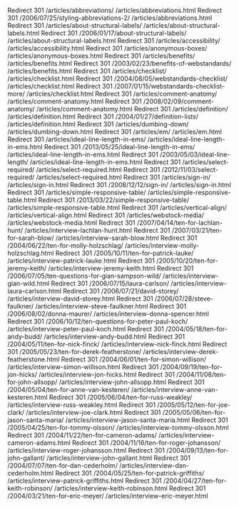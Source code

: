 Redirect 301 /articles/abbreviations/ /articles/abbreviations.html
Redirect 301 /2006/07/25/styling-abbreviations-2/ /articles/abbreviations.html
Redirect 301 /articles/about-structural-labels/ /articles/about-structural-labels.html
Redirect 301 /2006/01/17/about-structural-labels/ /articles/about-structural-labels.html
Redirect 301 /articles/accessibility/ /articles/accessibility.html
Redirect 301 /articles/anonymous-boxes/ /articles/anonymous-boxes.html
Redirect 301 /articles/benefits/ /articles/benefits.html
Redirect 301 /2003/02/23/benefits-of-webstandards/ /articles/benefits.html
Redirect 301 /articles/checklist/ /articles/checklist.html
Redirect 301 /2004/08/05/webstandards-checklist/ /articles/checklist.html
Redirect 301 /2007/01/15/webstandards-checklist-more/ /articles/checklist.html
Redirect 301 /articles/comment-anatomy/ /articles/comment-anatomy.html
Redirect 301 /2008/02/09/comment-anatomy/ /articles/comment-anatomy.html
Redirect 301 /articles/definition/ /articles/definition.html
Redirect 301 /2004/01/27/definition-lists/ /articles/definition.html
Redirect 301 /articles/dumbing-down/ /articles/dumbing-down.html
Redirect 301 /articles/em/ /articles/em.html
Redirect 301 /articles/ideal-line-length-in-ems/ /articles/ideal-line-length-in-ems.html
Redirect 301 /2013/05/25/ideal-line-length-in-ems/ /articles/ideal-line-length-in-ems.html
Redirect 301 /2003/05/03/ideal-line-length/ /articles/ideal-line-length-in-ems.html
Redirect 301 /articles/select-required/ /articles/select-required.html
Redirect 301 /2012/11/03/select-required/ /articles/select-required.html
Redirect 301 /articles/sign-in/ /articles/sign-in.html
Redirect 301 /2008/12/12/sign-in/ /articles/sign-in.html
Redirect 301 /articles/simple-responsive-table/ /articles/simple-responsive-table.html
Redirect 301 /2013/03/22/simple-responsive-table/ /articles/simple-responsive-table.html
Redirect 301 /articles/vertical-align/ /articles/vertical-align.html
Redirect 301 /articles/webstock-media/ /articles/webstock-media.html
Redirect 301 /2007/04/14/ten-for-lachlan-hunt/ /articles/interview-lachlan-hunt.html
Redirect 301 /2007/03/21/ten-for-sarah-blow/ /articles/interview-sarah-blow.html
Redirect 301 /2004/06/22/ten-for-molly-holzschlag/ /articles/interview-molly-holzschlag.html
Redirect 301 /2005/10/11/ten-for-patrick-lauke/ /articles/interview-patrick-lauke.html
Redirect 301 /2005/10/20/ten-for-jeremy-keith/ /articles/interview-jeremy-keith.html
Redirect 301 /2006/07/05/ten-questions-for-gian-sampson-wild/ /articles/interview-gian-wild.html
Redirect 301 /2006/07/15/laura-carlson/ /articles/interview-laura-carlson.html
Redirect 301 /2006/07/21/david-storey/ /articles/interview-david-storey.html
Redirect 301 /2006/07/28/steve-faulkner/ /articles/interview-steve-faulkner.html
Redirect 301 /2006/08/02/donna-maurer/ /articles/interview-donna-spencer.html
Redirect 301 /2006/10/12/ten-questions-for-peter-paul-koch/ /articles/interview-peter-paul-koch.html
Redirect 301 /2004/05/18/ten-for-andy-budd/ /articles/interview-andy-budd.html
Redirect 301 /2004/05/11/ten-for-nick-finck/ /articles/interview-nick-finck.html
Redirect 301 /2005/05/23/ten-for-derek-featherstone/ /articles/interview-derek-featherstone.html
Redirect 301 /2004/06/01/ten-for-simon-willison/ /articles/interview-simon-willison.html
Redirect 301 /2004/09/19/ten-for-jon-hicks/ /articles/interview-jon-hicks.html
Redirect 301 /2004/11/08/ten-for-john-allsopp/ /articles/interview-john-allsopp.html
Redirect 301 /2004/05/04/ten-for-anne-van-kesteren/ /articles/interview-anne-van-kesteren.html
Redirect 301 /2005/06/04/ten-for-russ-weakley/ /articles/interview-russ-weakley.html
Redirect 301 /2005/05/12/ten-for-joe-clark/ /articles/interview-joe-clark.html
Redirect 301 /2005/05/06/ten-for-jason-santa-maria/ /articles/interview-jason-santa-maria.html
Redirect 301 /2005/04/25/ten-for-tommy-olsson/ /articles/interview-tommy-olsson.html
Redirect 301 /2004/11/22/ten-for-cameron-adams/ /articles/interview-cameron-adams.html
Redirect 301 /2004/11/16/ten-for-roger-johansson/ /articles/interview-roger-johansson.html
Redirect 301 /2004/09/13/ten-for-john-gallant/ /articles/interview-john-gallant.html
Redirect 301 /2004/07/07/ten-for-dan-cederholm/ /articles/interview-dan-cederholm.html
Redirect 301 /2004/05/25/ten-for-patrick-griffiths/ /articles/interview-patrick-griffiths.html
Redirect 301 /2004/04/27/ten-for-keith-robinson/ /articles/interview-keith-robinson.html
Redirect 301 /2004/03/21/ten-for-eric-meyer/ /articles/interview-eric-meyer.html

